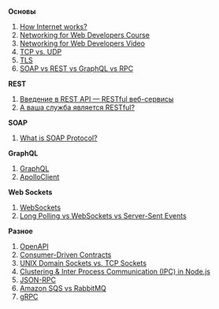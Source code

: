 **Основы**

1. [How Internet works?](https://www.khanacademy.org/computing/code-org/computers-and-the-internet/internet-works/v/what-is-the-internet)
2. [Networking for Web Developers Course](https://www.udacity.com/course/networking-for-web-developers--ud256)
3. [Networking for Web Developers Video](https://www.youtube.com/watch?v=ek6XowzWQoM)
4. [TCP vs. UDP](https://www.diffen.com/difference/TCP_vs_UDP)
5. [TLS](https://hpbn.co/transport-layer-security-tls/)
6. [SOAP vs REST vs GraphQL vs RPC](https://www.altexsoft.com/blog/soap-vs-rest-vs-graphql-vs-rpc/)

**REST**
1. [Введение в REST API — RESTful веб-сервисы](https://habr.com/ru/post/483202/)
2. [А ваша служба является RESTful?](https://habr.com/ru/post/319984/)

**SOAP**
1. [What is SOAP Protocol?](https://www.guru99.com/soap-simple-object-access-protocol.html)

**GraphQL**
1. [GraphQL](https://www.youtube.com/watch?v=NnnvOPdstzg)
2. [ApolloClient](https://www.youtube.com/watch?v=VdoPraj0QqU)

**Web Sockets**
1. [WebSockets](https://learn.javascript.ru/websockets)
2. [Long Polling vs WebSockets vs Server-Sent Events](https://medium.com/system-design-blog/long-polling-vs-websockets-vs-server-sent-events-c43ba96df7c1)

**Разное**
1. [OpenAPI](https://stoplight.io/openapi/)
2. [Consumer-Driven Contracts](https://martinfowler.com/articles/consumerDrivenContracts.html)
3. [UNIX Domain Sockets vs. TCP Sockets](https://timdav.is/2019/12/01/UNIX-Domain-Sockets-vs-TCP-Sockets/)
4. [Clustering & Inter Process Communication (IPC) in Node.js](https://medium.com/js-imaginea/clustering-inter-process-communication-ipc-in-node-js-748f981214e9)
5. [JSON-RPC](https://habr.com/ru/post/441854/)
6. [Amazon SQS vs RabbitMQ](https://habr.com/ru/company/epam_systems/blog/161787/)
7. [gRPC](https://habr.com/ru/company/infopulse/blog/265805/)

